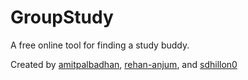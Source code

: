 # GroupStudy
A free online tool for finding a study buddy. 

Created by [amitpalbadhan](https://www.github.com/amitpalbadhan/), [rehan-anjum](https://www.github.com/rehan-anjum/), and [sdhillon0](https://www.github.com/sdhillon0/)
